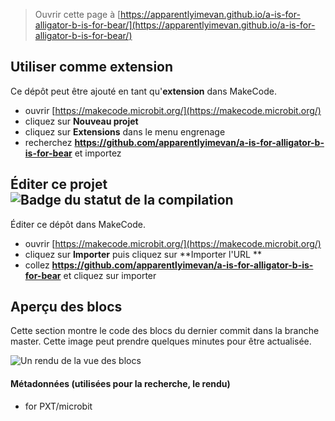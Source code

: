 
> Ouvrir cette page à [https://apparentlyimevan.github.io/a-is-for-alligator-b-is-for-bear/](https://apparentlyimevan.github.io/a-is-for-alligator-b-is-for-bear/)

## Utiliser comme extension

Ce dépôt peut être ajouté en tant qu'**extension** dans MakeCode.

* ouvrir [https://makecode.microbit.org/](https://makecode.microbit.org/)
* cliquez sur **Nouveau projet**
* cliquez sur **Extensions** dans le menu engrenage
* recherchez **https://github.com/apparentlyimevan/a-is-for-alligator-b-is-for-bear** et importez

## Éditer ce projet ![Badge du statut de la compilation](https://github.com/apparentlyimevan/a-is-for-alligator-b-is-for-bear/workflows/MakeCode/badge.svg)

Éditer ce dépôt dans MakeCode.

* ouvrir [https://makecode.microbit.org/](https://makecode.microbit.org/)
* cliquez sur **Importer** puis cliquez sur **Importer l'URL **
* collez **https://github.com/apparentlyimevan/a-is-for-alligator-b-is-for-bear** et cliquez sur importer

## Aperçu des blocs

Cette section montre le code des blocs du dernier commit dans la branche master.
Cette image peut prendre quelques minutes pour être actualisée.

![Un rendu de la vue des blocs](https://github.com/apparentlyimevan/a-is-for-alligator-b-is-for-bear/raw/master/.github/makecode/blocks.png)

#### Métadonnées (utilisées pour la recherche, le rendu)

* for PXT/microbit
<script src="https://makecode.com/gh-pages-embed.js"></script><script>makeCodeRender("{{ site.makecode.home_url }}", "{{ site.github.owner_name }}/{{ site.github.repository_name }}");</script>
